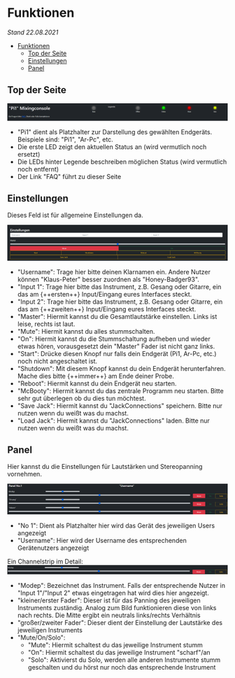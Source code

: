 # Funktionen  

*Stand 22.08.2021*

- [Funktionen](#funktionen)
  - [Top der Seite](#top-der-seite)
  - [Einstellungen](#einstellungen)
  - [Panel](#panel)

## Top der Seite  

![Hier sollte ein Bild sein](../images/Top.png "Top/Header")

- "Pi1" dient als Platzhalter zur Darstellung des gewählten Endgeräts. Beispiele sind: "Pi1", "Ar-Pc", etc.  
- Die erste LED zeigt den aktuellen Status an (wird vermutlich noch ersetzt)  
- Die LEDs hinter Legende beschreiben möglichen Status (wird vermutlich noch entfernt)  
- Der Link "FAQ" führt zu dieser Seite  

## Einstellungen

Dieses Feld ist für allgemeine Einstellungen da.

![Hier sollte ein Bild sein](../images/Settings.png "Settings")  

- "Username": Trage hier bitte deinen Klarnamen ein. Andere Nutzer können "Klaus-Peter" besser zuordnen als "Honey-Badger93".
- "Input 1": Trage hier bitte das Instrument, z.B. Gesang oder Gitarre, ein das am {++ersten++} Input/Eingang eures Interfaces steckt.
- "Input 2": Trage hier bitte das Instrument, z.B. Gesang oder Gitarre, ein das am {++zweiten++} Input/Eingang eures Interfaces steckt.
- "Master": Hiermit kannst du die Gesamtlautstärke einstellen. Links ist leise, rechts ist laut.
- "Mute": Hiermit kannst du alles stummschalten.
- "On": Hiermit kannst du die Stummschaltung aufheben und wieder etwas hören, vorausgesetzt dein "Master" Fader ist nicht ganz links.
- "Start": Drücke diesen Knopf nur falls dein Endgerät (Pi1, Ar-Pc, etc.) noch nicht angeschaltet ist.
- "Shutdown": Mit diesem Knopf kannst du dein Endgerät herunterfahren. Mache dies bitte {++immer++} am Ende deiner Probe.
- "Reboot": Hiermit kannst du dein Endgerät neu starten.
- "McBooty": Hiermit kannst du das zentrale Programm neu starten. Bitte sehr gut überlegen ob du dies tun möchtest.
- "Save Jack": Hiermit kannst du "JackConnections" speichern. Bitte nur nutzen wenn du weißt was du machst.
- "Load Jack": Hiermit kannst du "JackConnections" laden. Bitte nur nutzen wenn du weißt was du machst.

## Panel

Hier kannst du die Einstellungen für Lautstärken und Stereopanning vornehmen.

![Hier sollte ein Bild sein](../images/Panel.png "Panel")  

- "No 1": Dient als Platzhalter hier wird das Gerät des jeweiligen Users angezeigt
- "Username": Hier wird der Username des entsprechenden Gerätenutzers angezeigt

Ein Channelstrip im Detail:
![Hier sollte ein Bild sein](../images/Strip.png "Channelstrip")

- "Modep": Bezeichnet das Instrument. Falls der entsprechende Nutzer in "Input 1"/"Input 2" etwas eingetragen hat wird dies hier angezeigt.
- "kleiner/erster Fader": Dieser ist für das Panning des jeweiligen Instruments zuständig. Analog zum Bild funktionieren diese von links nach rechts. Die Mitte ergibt ein neutrals links/rechts Verhältnis
- "großer/zweiter Fader": Dieser dient der Einstellung der Lautstärke des jeweiligen Instruments
- "Mute/On/Solo":
    - "Mute": Hiermit schaltest du das jeweilige Instrument stumm
    - "On": Hiermit schaltest du das jeweilige Instrument "scharf"/an
    - "Solo": Aktivierst du Solo, werden alle anderen Instrumente stumm geschalten und du hörst nur noch das entsprechende Instrument


